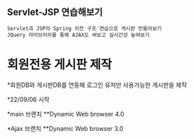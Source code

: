 ## Servlet-JSP 연습해보기

```bash
Servlet과 JSP의 Spring 이전 구조 연습으로 게시판 만들어보기
JQuery 라이브러리를 통해 AJAX도 써보고 실시간성 높여보기
```

# 회원전용 게시판 제작

*회원DB와 게시판DB를 연동해 로그인 유저만 사용가능한 게시판을 제작

*22/09/06 시작


*main 브랜치
**Dynamic Web browser 4.0

*Ajax 브랜치
**Dynamic Web browser 3.0
